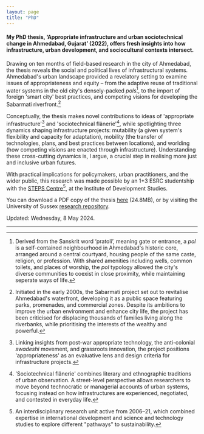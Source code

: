 ```yaml
---  
layout: page
title: "PhD"
---  
```


#### My PhD thesis, ‘Appropriate infrastructure and urban sociotechnical change in Ahmedabad, Gujarat’ (2022), offers fresh insights into how infrastructure, urban development, and sociocultural contexts intersect.

Drawing on ten months of field-based research in the city of Ahmedabad, the thesis reveals the social and political lives of infrastructural systems. Ahmedabad's urban landscape provided a revelatory setting to examine issues of appropriateness and equity – from the adaptive reuse of traditional water systems in the old city's densely-packed *pols*[^1], to the import of foreign 'smart city' best practices, and competing visions for developing the Sabarmati riverfront.[^2]

Conceptually, the thesis makes novel contributions to ideas of 'appropriate infrastructure'[^3] and 'sociotechnical flânerie'[^4], while spotlighting three dynamics shaping infrastructure projects: mutability (a given system's flexibility and capacity for adaptation), mobility (the transfer of technologies, plans, and best practices between locations), and worlding (how competing visions are enacted through infrastructure). Understanding these cross-cutting dynamics is, I argue, a crucial step in realising more just and inclusive urban futures.

With practical implications for policymakers, urban practitioners, and the wider public, this research was made possible by an 1+3 ESRC studentship with the [STEPS Centre](https://steps-centre.org/)[^5], at the Institute of Development Studies.

You can download a PDF copy of the thesis [here](https://files.justinpickard.net/pdfs/mutability-mobility-worlding.pdf) (24.8MB), or by visiting the University of Sussex [research repository](https://sro.sussex.ac.uk/id/eprint/106225/).

Updated: Wednesday, 8 May 2024.

---

[^1]: Derived from the Sanskrit word ‘pratoli’, meaning gate or entrance, a *pol* is a self-contained neighbourhood in Ahmedabad's historic core, arranged around a central courtyard, housing people of the same caste, religion, or profession. With shared amenities including wells, common toilets, and places of worship, the *pol* typology allowed the city's diverse communities to coexist in close proximity, while maintaining seperate ways of life.

[^2]: Initiated in the early 2000s, the Sabarmati project set out to revitalise Ahmedabad's waterfront, developing it as a public space featuring parks, promenades, and commercial zones. Despite its ambitions to improve the urban environment and enhance city life, the project has been criticised for displacing thousands of families living along the riverbanks, while prioritising the interests of the wealthy and powerful.

[^3]: Linking insights from post-war appropriate technology, the anti-colonial _swadeshi_ movement, and grassroots innovation, the project positions 'appropriateness' as an evaluative lens and design criteria for infrastructure projects.

[^4]: 'Sociotechnical flânerie' combines literary and ethnographic traditions of urban observation. A street-level perspective allows researchers to move beyond technocratic or managerial accounts of urban systems, focusing instead on how infrastructures are experienced, negotiated, and contested in everyday life.

[^5]: An interdisciplinary research unit active from 2006–21, which combined expertise in international development and science and technology studies to explore different "pathways" to sustainability.